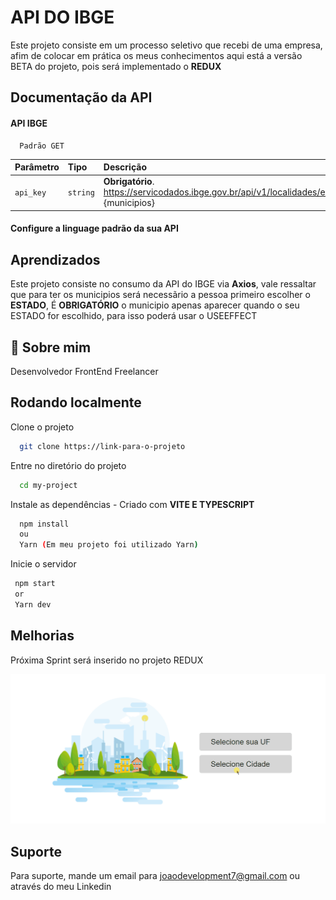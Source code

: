 
# API DO IBGE

Este projeto consiste em um processo seletivo que recebi de uma empresa, afim de colocar em prática os meus conhecimentos aqui está a versão BETA do projeto, pois será implementado o <strong>REDUX</strong>

## Documentação da API

#### API IBGE

```http
  Padrão GET
```

| Parâmetro   | Tipo       | Descrição                           |
| :---------- | :--------- | :---------------------------------- |
| `api_key` | `string` | **Obrigatório**. https://servicodados.ibge.gov.br/api/v1/localidades/estados/ {municipios}

#### Configure a linguage padrão da sua API




## Aprendizados
Este projeto consiste no consumo da API do IBGE via <strong>Axios</strong>, vale ressaltar que
para ter os municipios será necessãrio a pessoa primeiro escolher o <strong>ESTADO</strong>, É <strong>OBRIGATÓRIO</strong> o municipio apenas aparecer
quando o seu ESTADO for escolhido, para isso poderá usar o USEEFFECT


## 🚀 Sobre mim
Desenvolvedor FrontEnd Freelancer

## Rodando localmente

Clone o projeto

```bash
  git clone https://link-para-o-projeto
```

Entre no diretório do projeto

```bash
  cd my-project
```

Instale as dependências - Criado com <strong>VITE E TYPESCRIPT</strong>

```bash
  npm install
  ou 
  Yarn (Em meu projeto foi utilizado Yarn)
```

Inicie o servidor

```bash
 npm start 
 or 
 Yarn dev
```


## Melhorias

Próxima Sprint será inserido no projeto REDUX

<img src='./src/assets/ibge.gif'>


## Suporte

Para suporte, mande um email para joaodevelopment7@gmail.com ou através do meu Linkedin


